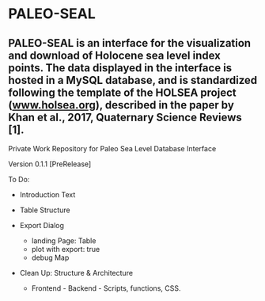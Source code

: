 # PALEO-SEAL
PALEO-SEAL is an interface for the visualization and download of Holocene sea level index points. The data displayed in the interface is hosted in a MySQL database, and is standardized following the template of the HOLSEA project (www.holsea.org), described in the paper by Khan et al., 2017, Quaternary Science Reviews [1].
---------------------------------------------------------------------------------------------------------------
Private Work Repository for Paleo Sea Level Database Interface

Version 0.1.1 [PreRelease]




	
	
To Do:
* Introduction Text	
* Table Structure
* Export Dialog
	* landing Page: Table
	* plot with export: true
	* debug Map
	
* Clean Up: Structure & Architecture
	* Frontend - Backend - Scripts, functions, CSS.
